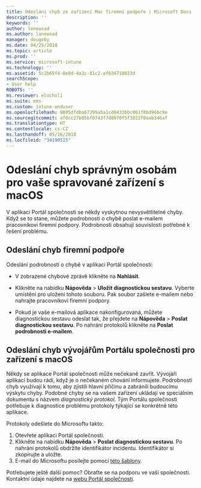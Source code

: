 ```yaml
---
title: Odeslání chyb ze zařízení Mac firemní podpoře | Microsoft Docs
description: ''
keywords: ''
author: lenewsad
ms.author: lanewsad
manager: dougeby
ms.date: 04/25/2018
ms.topic: article
ms.prod: ''
ms.service: microsoft-intune
ms.technology: ''
ms.assetid: 5c2b65f4-0e0d-4a3c-81c2-af634718023d
searchScope:
- User help
ROBOTS: ''
ms.reviewer: elocholi
ms.suite: ems
ms.custom: intune-enduser
ms.openlocfilehash: 9805dfdba67299a5a1cd9433bbc061f8bd96bc9e
ms.sourcegitcommit: af0cc27b05bf0743f7d0970f5f3822f0aab346af
ms.translationtype: HT
ms.contentlocale: cs-CZ
ms.lasthandoff: 05/16/2018
ms.locfileid: "34190515"
---
```

# <a name="submit-errors-to-the-right-people-for-your-managed-macos-device"></a>Odeslání chyb správným osobám pro vaše spravované zařízení s macOS

V aplikaci Portál společnosti se někdy vyskytnou nevysvětlitelné chyby. Když se to stane, můžete podrobnosti o chybě poslat e-mailem pracovníkovi firemní podpory. Podrobnosti obsahují souvislosti potřebné k řešení problému.

## <a name="send-errors-to-your-company-support"></a>Odeslání chyb firemní podpoře

Odeslání podrobností o chybě v aplikaci Portál společnosti:

-   V zobrazené chybové zprávě klikněte na **Nahlásit**.

-   Klikněte na nabídku **Nápověda** > **Uložit diagnostickou sestavu**. Vyberte umístění pro uložení tohoto souboru. Pak soubor zašlete e-mailem nebo nahrajte pracovníkovi firemní podpory.

-   Pokud je vaše e-mailová aplikace nakonfigurovaná, můžete diagnostickou sestavu odeslat tak, že přejdete na **Nápověda** > **Poslat diagnostickou sestavu**. Po nahrání protokolů klikněte na **Poslat podrobnosti e-mailem**.

## <a name="send-errors-to-the-company-portal-developers-for-macos-devices"></a>Odeslání chyb vývojářům Portálu společnosti pro zařízení s macOS

Někdy se aplikace Portál společnosti může nečekaně zavřít. Vývojáři aplikací budou rádi, když je o nečekaném chování informujete. Podrobnosti chyb využívají k tomu, aby zjistili hlavní příčinu a zabránili budoucímu výskytu chyby. Podobné chyby se na vašem zařízení ukládají ve speciálním dokumentu s názvem _diagnostický protokol_. Tým Portálu společnosti potřebuje k diagnostice problému protokoly týkající se konkrétně této aplikace.

Protokoly odešlete do Microsoftu takto:

1.  Otevřete aplikaci Portál společnosti.
2.  Klikněte na nabídku **Nápověda** > **Poslat diagnostickou sestavu**.  Po nahrání protokolů obdržíte identifikátor incidentu. Identifikátor si zkopírujte a uložte.
3.  E-mail do Microsoftu posílejte pomocí <a href="mailto:IntuneCPiOSfeedback@microsoft.com?subject=My Company Portal App Closed Unexpectedly&body=Paste your incident ID and describe the incident here.">této šablony</a>.

Potřebujete ještě další pomoc? Obraťte se na podporu ve vaší společnosti. Kontaktní údaje najdete na [webu Portál společnosti](https://portal.manage.microsoft.com#HelpDeskDialog).
